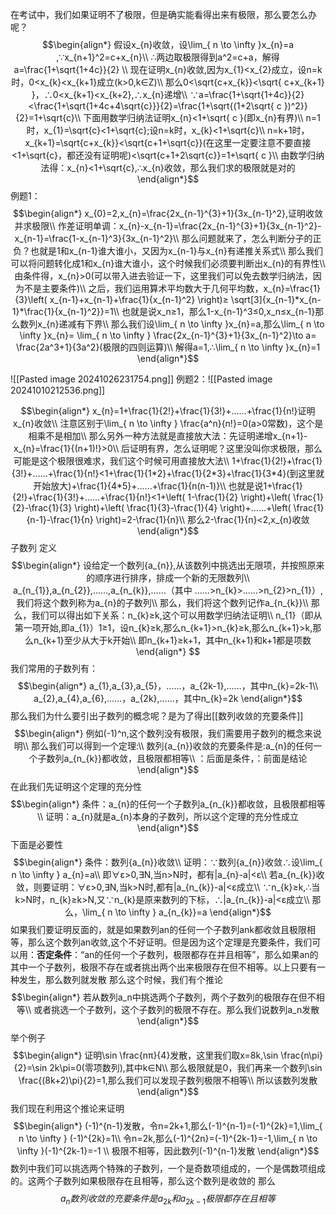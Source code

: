 在考试中，我们如果证明不了极限，但是确实能看得出来有极限，那么要怎么办呢？
$$\begin{align*}
假设x_{n}收敛，设\lim_{ n \to \infty }x_{n}=a ,∵x_{n+1}^2=c+x_{n}\\
∴两边取极限得到a^2=c+a，解得a=\frac{1+\sqrt{1+4c}}{2} \\
现在证明x_{n}收敛,因为x_{1}<x_{2}成立，设n=k时，0<x_{k}<x_{k+1}成立(k>0,k∈Z)\\
那么0<\sqrt{c+x_{k}}<\sqrt{ c+x_{k+1} }，∴0<x_{k+1}<x_{k+2},∴x_{n}递增\\
∵a=\frac{1+\sqrt{1+4c}}{2}<\frac{1+\sqrt{1+4c+4\sqrt{c}}}{2}=\frac{1+\sqrt{(1+2\sqrt{ c })^2}}{2}=1+\sqrt{c}\\
下面用数学归纳法证明x_{n}<1+\sqrt{ c }(即x_{n}有界)\\
n=1时，x_{1}=\sqrt{c}<1+\sqrt{c};设n=k时，x_{k}<1+\sqrt{c}\\
n=k+1时，x_{k+1}=\sqrt{c+x_{k}}<\sqrt{c+1+\sqrt{c}}(在这里一定要注意不要直接<1+\sqrt{c}，都还没有证明呢)<\sqrt{c+1+2\sqrt{c}}=1+\sqrt{ c }\\
由数学归纳法得：x_{n}<1+\sqrt{c},∴x_{n}收敛，那么我们求的极限就是对的
\end{align*}$$
例题1：
$$\begin{align*}
x_{0}=2,x_{n}=\frac{2x_{n-1}^{3}+1}{3x_{n-1}^2},证明收敛并求极限\\
作差证明单调：x_{n}-x_{n-1}=\frac{2x_{n-1}^{3}+1}{3x_{n-1}^2}-x_{n-1}=\frac{1-x_{n-1}^3}{3x_{n-1}^2}\\
那么问题就来了，怎么判断分子的正负？也就是1和x_{n-1}谁大谁小，又因为x_{n-1}与x_{n}有递推关系式\\
那么我们可以将问题转化成1和x_{n}谁大谁小，这个时候我们必须要判断出x_{n}的有界性\\
由条件得，x_{n}>0(可以带入进去验证一下，这里我们可以免去数学归纳法，因为不是主要条件)\\
之后，我们运用算术平均数大于几何平均数，x_{n}=\frac{1}{3}\left( x_{n-1}+x_{n-1}+\frac{1}{x_{n-1}^2} \right)≥ \sqrt[3]{x_{n-1}*x_{n-1}*\frac{1}{x_{n-1}^2}}=1\\
也就是说x_n≥1，那么1-x_{n-1}^3≤0,x_n≤x_{n-1}那么数列x_{n}递减有下界\\
那么我们设\lim_{ n \to \infty }x_{n}=a,那么\lim_{ n \to \infty }x_{n}= \lim_{ n \to \infty } \frac{2x_{n-1}^{3}+1}{3x_{n-1}^2}\to a= \frac{2a^3+1}{3a^2}(极限的四则运算)\\
解得a=1,∴\lim_{ n \to \infty }x_{n}=1 
\end{align*}$$

![[Pasted image 20241026231754.png]]
例题2：![[Pasted image 20241010212536.png]]

$$\begin{align*}
x_{n}=1+\frac{1}{2!}+\frac{1}{3!}+……+\frac{1}{n!}证明x_{n}收敛\\
注意区别于\lim_{ n \to \infty }  \frac{a^n}{n!}=0(a>0常数)，这个是相乘不是相加\\
那么另外一种方法就是直接放大法：先证明递增x_{n+1}-x_{n}=\frac{1}{(n+1)!}>0\\
后证明有界，怎么证明呢？这里没叫你求极限，那么可能是这个极限很难求，我们这个时候可用直接放大法\\
1+\frac{1}{2!}+\frac{1}{3!}+……+\frac{1}{n!}<1+\frac{1}{1*2}+\frac{1}{2*3}+\frac{1}{3*4}(到这里就开始放大)+\frac{1}{4*5}+……+\frac{1}{n(n-1)}\\
也就是说1+\frac{1}{2!}+\frac{1}{3!}+……+\frac{1}{n!}<1+\left( 1-\frac{1}{2} \right)+\left( \frac{1}{2}-\frac{1}{3} \right)+\left( \frac{1}{3}-\frac{1}{4} \right)+……+\left( \frac{1}{n-1}-\frac{1}{n} \right)=2-\frac{1}{n}\\
那么2-\frac{1}{n}<2,x_{n}收敛
\end{align*}$$
子数列
	定义
		$$\begin{align*}
		设给定一个数列{a_{n}},从该数列中挑选出无限项，并按照原来的顺序进行排序，排成一个新的无限数列\\
		a_{n_{1}},a_{n_{2}},……,a_{n_{k}},……（其中 ……>n_{k}>……>n_{2}>n_{1}）,我们将这个数列称为a_{n}的子数列\\
		那么，我们将这个数列记作a_{n_{k}}\\
		那么，我们可以得出如下关系：n_{k}≥k,这个可以用数学归纳法证明\\
		n_{1}（即从第一项开始,即a_{1}）1≥1，设n_{k}≥k,那么n_{k+1}>n_{k}≥k,那么n_{k+1}>k,那么n_{k+1}至少从大于k开始\\
		即n_{k+1}≥k+1，其中n_{k+1}和k+1都是项数
		\end{align*}
		$$
		我们常用的子数列有：
		$$\begin{align*}
		a_{1},a_{3},a_{5}，……，a_{2k-1},……，其中n_{k}=2k-1\\
		a_{2},a_{4},a_{6},……，a_{2k},……，其中n_{k}=2k
		\end{align*}$$
		那么我们为什么要引出子数列的概念呢？是为了得出[[数列收敛的充要条件]] 
		$$\begin{align*}
		例如(-1)^n,这个数列没有极限，我们需要用子数列的概念来说明\\
		那么我们可以得到一个定理:\\
		数列{a_{n}}收敛的充要条件是:a_{n}的任何一个子数列a_{n_{k}}都收敛，且极限都相等\\
		：后面是条件，：前面是结论
		\end{align*}$$
		在此我们先证明这个定理的充分性
		$$\begin{align*}
		条件：a_{n}的任何一个子数列a_{n_{k}}都收敛，且极限都相等\\
		证明：a_{n}就是a_{n}本身的子数列，所以这个定理的充分性成立
		\end{align*}$$
		下面是必要性
		$$\begin{align*}
		条件：数列{a_{n}}收敛\\
		证明：∵数列{a_{n}}收敛∴设\lim_{ n \to \infty } a_{n}=a\\
		即∀ε>0,∃N,当n>N时，都有|a_{n}-a|<ε\\
		若a_{n_{k}}收敛，则要证明：∀ε>0,∃N,当k>N时,都有|a_{n_{k}}-a|<ε成立\\
		∵n_{k}≥k,∴当k>N时，n_{k}≥k>N,又∵n_{k}是原来数列的下标，∴|a_{n_{k}}-a|<ε成立\\
		那么，\lim_{ n \to \infty } a_{n_{k}}=a
		\end{align*}$$
		如果我们要证明反面的，就是如果数列an的任何一个子数列ank都收敛且极限相等，那么这个数列an收敛,这个不好证明。但是因为这个定理是充要条件，我们可以用：**否定条件**：“an的任何一个子数列，极限都存在并且相等”，那么如果an的其中一个子数列，极限不存在或者挑出两个出来极限存在但不相等。以上只要有一种发生，那么数列就发散
		那么这个时候，我们有个推论
		$$\begin{align*}
若从数列a_n中挑选两个子数列，两个子数列的极限存在但不相等\\
或者挑选一个子数列，这个子数列的极限不存在。那么我们说数列a_n发散
\end{align*}$$
		举个例子
		$$\begin{align*}
证明\sin \frac{nπ}{4}发散，这里我们取x=8k,\sin \frac{n\pi}{2}=\sin 2k\pi=0(零项数列),其中k∈N\\
那么极限就是0，我们再来一个数列\sin \frac{(8k+2)\pi}{2}=1,那么我们可以发现子数列极限不相等\\
所以该数列发散
\end{align*}$$
		我们现在利用这个推论来证明
		$$\begin{align*}
(-1)^{n-1}发散，令n=2k+1,那么(-1)^{n-1}=(-1)^{2k}=1,\lim_{ n \to \infty } (-1)^{2k}=1\\
令n=2k,那么(-1)^{2n}=(-1)^{2k-1}=-1,\lim_{ n \to \infty }(-1)^{2k-1}=-1 \\
极限不相等，因此数列(-1)^{n-1}发散
\end{align*}$$
		数列中我们可以挑选两个特殊的子数列，一个是奇数项组成的，一个是偶数项组成的。这两个子数列如果极限存在且相等，那么这个数列是收敛的
		那么
		$$a_{n}数列收敛的充要条件是a_{2k}和a_{2k-1}极限都存在且相等$$
